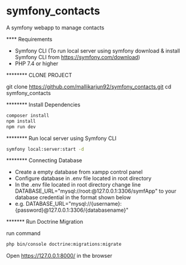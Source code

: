 # symfony_contacts
A symfony webapp to manage contacts

**** Requirements

* Symfony CLI  (To run local server using symfony download & install Symfony CLI from https://symfony.com/download)
* PHP 7.4 or higher


******** CLONE PROJECT

git clone https://github.com/mallikarjun92/symfony_contacts.git
cd symfony_contacts


******** Install Dependencies

```bash
composer install
npm install
npm run dev
```

******** Run local server using Symfony CLI

```bash
symfony local:server:start -d
```

******** Connecting Database

* Create a empty database from xampp control panel
* Configure database in .env file located in root directory
* In the .env file located in root directory change line DATABASE_URL="mysql://root:@127.0.0.1:3306/symfApp" to your database credential in the format shown below 
* e.g. DATABASE_URL="mysql://{username}:{password}@127.0.0.1:3306/{databasename}"

******* Run Doctrine Migration

run command
```bash
php bin/console doctrine:migrations:migrate
```

Open https://127.0.0.1:8000/ in the browser



